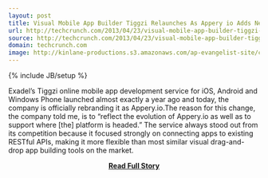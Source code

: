 ```yaml
---
layout: post
title: Visual Mobile App Builder Tiggzi Relaunches As Appery io Adds New Enterprise Features
url: http://techcrunch.com/2013/04/23/visual-mobile-app-builder-tiggzi-relaunches-as-appery-io-adds-new-enterprise-features/
source: http://techcrunch.com/2013/04/23/visual-mobile-app-builder-tiggzi-relaunches-as-appery-io-adds-new-enterprise-features/
domain: techcrunch.com
image: http://kinlane-productions.s3.amazonaws.com/ap-evangelist-site/curated/screenshots/7822_techcrunch_com.png
---
```

{% include JB/setup %}<p>Exadel’s Tiggzi online mobile app development service for iOS, Android and Windows Phone launched almost exactly a year ago and today, the company is officially rebranding it as Appery.io.The reason for this change, the company told me, is to “reflect the evolution of Appery.io as well as to support where [the] platform is headed.” The service always stood out from its competition because it focused strongly on connecting apps to existing RESTful APIs, making it more flexible than most similar visual drag-and-drop app building tools on the market.</p>
<center><p><a href="http://techcrunch.com/2013/04/23/visual-mobile-app-builder-tiggzi-relaunches-as-appery-io-adds-new-enterprise-features/" style='padding:25px; font-sze:18px; font-weight: bold;'>Read Full Story</a></p></center>
